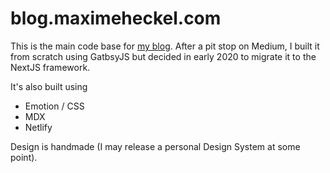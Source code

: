 # blog.maximeheckel.com

This is the main code base for [my blog](https://blog.maximeheckel.com).
After a pit stop on Medium, I built it from scratch using GatbsyJS but decided in early 2020 to migrate it to the NextJS framework.

It's also built using

- Emotion / CSS
- MDX
- Netlify

Design is handmade (I may release a personal Design System at some point).
